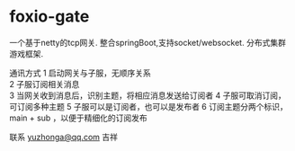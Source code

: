 # foxio-gate
一个基于netty的tcp网关. 整合springBoot,支持socket/websocket. 分布式集群游戏框架.

 通讯方式
	1 启动网关与子服，无顺序关系<br/>
	2 子服订阅相关消息<br/>
	3 当网关收到消息后，识别主题，将相应消息发送给订阅者
	4 子服可取消订阅，可订阅多种主题
	5 子服可以是订阅者，也可以是发布者
	6 订阅主题分两个标识，main + sub ，以便于精细化的订阅发布



联系  yuzhonga@qq.com 吉祥
